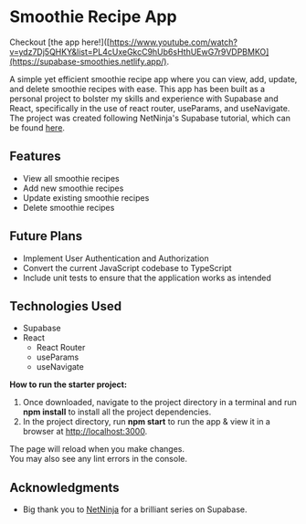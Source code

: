 # Smoothie Recipe App
Checkout [the app here!]([https://www.youtube.com/watch?v=ydz7Dj5QHKY&list=PL4cUxeGkcC9hUb6sHthUEwG7r9VDPBMKO](https://supabase-smoothies.netlify.app/). 

A simple yet efficient smoothie recipe app where you can view, add, update, and delete smoothie recipes with ease. This app has been built as a personal project to bolster my skills and experience with Supabase and React, specifically in the use of react router, useParams, and useNavigate. The project was created following NetNinja's Supabase tutorial, which can be found [here](https://www.youtube.com/watch?v=ydz7Dj5QHKY&list=PL4cUxeGkcC9hUb6sHthUEwG7r9VDPBMKO).

## Features

- View all smoothie recipes
- Add new smoothie recipes
- Update existing smoothie recipes
- Delete smoothie recipes

## Future Plans

- Implement User Authentication and Authorization
- Convert the current JavaScript codebase to TypeScript
- Include unit tests to ensure that the application works as intended

## Technologies Used

- Supabase
- React
  - React Router
  - useParams
  - useNavigate

**How to run the starter project:**

1. Once downloaded, navigate to the project directory in a terminal and run **npm install** to install all the project dependencies.
2. In the project directory, run **npm start** to run the app & view it in a browser at [http://localhost:3000](http://localhost:3000).

The page will reload when you make changes.\
You may also see any lint errors in the console.

## Acknowledgments

- Big thank you to [NetNinja](https://www.youtube.com/watch?v=ydz7Dj5QHKY&list=PL) for a brilliant series on Supabase. 
